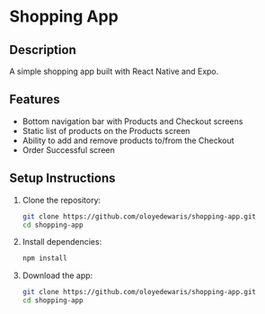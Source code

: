 # Shopping App

## Description

A simple shopping app built with React Native and Expo.

## Features

- Bottom navigation bar with Products and Checkout screens
- Static list of products on the Products screen
- Ability to add and remove products to/from the Checkout
- Order Successful screen

## Setup Instructions

1. Clone the repository:
   ```bash
   git clone https://github.com/oloyedewaris/shopping-app.git
   cd shopping-app
   ```
2. Install dependencies:

   ```bash
   npm install

   ```

3. Download the app:
   ```bash
   git clone https://github.com/oloyedewaris/shopping-app.git
   cd shopping-app
   ```
